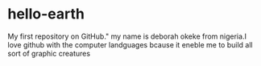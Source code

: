 hello-earth
===========

My first repository on GitHub."
my name is deborah okeke from nigeria.I love github with the computer landguages bcause it eneble me to  build all sort of graphic creatures
